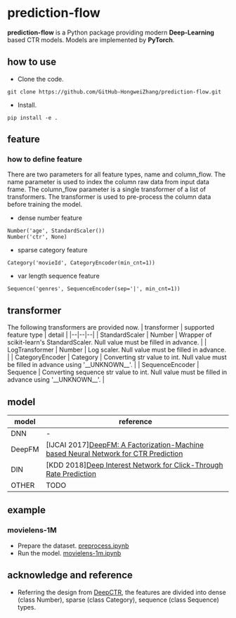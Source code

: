 # prediction-flow
**prediction-flow** is a Python package providing modern **Deep-Learning**
based CTR models. Models are implemented by **PyTorch**.

## how to use
* Clone the code.
```
git clone https://github.com/GitHub-HongweiZhang/prediction-flow.git
```
* Install.
```
pip install -e .
```

## feature
### how to define feature
There are two parameters for all feature types, name and column_flow.
The name parameter is used to index the column raw data from input data frame.
The column_flow parameter is a single transformer of a list of transformers.
The transformer is used to pre-process the column data before training the model.

* dense number feature
```
Number('age', StandardScaler())
Number('ctr', None)
```
* sparse category feature
```
Category('movieId', CategoryEncoder(min_cnt=1))
```
* var length sequence feature
```
Sequence('genres', SequenceEncoder(sep='|', min_cnt=1))
```

## transformer
The following transformers are provided now.
| transformer | supported feature type | detail |
|--|--|--|
| StandardScaler | Number | Wrapper of scikit-learn's StandardScaler. Null value must be filled in advance. |
| LogTransformer | Number | Log scaler. Null value must be filled in advance. |
| CategoryEncoder | Category | Converting str value to int. Null value must be filled in advance using '\_\_UNKNOWN\_\_'. |
| SequenceEncoder | Sequence | Converting sequence str value to int. Null value must be filled in advance using '\_\_UNKNOWN\_\_'. |

## model
| model | reference |
|--|--|
| DNN | - |
| DeepFM | [IJCAI 2017][DeepFM: A Factorization-Machine based Neural Network for CTR Prediction](http://www.ijcai.org/proceedings/2017/0239.pdf) |
| DIN | [KDD 2018][Deep Interest Network for Click-Through Rate Prediction](https://arxiv.org/pdf/1706.06978.pdf) |
| OTHER | TODO |

## example
### movielens-1M
* Prepare the dataset. [preprocess.ipynb](https://github.com/GitHub-HongweiZhang/prediction-flow/blob/master/examples/movielens/ml-1m/preprocess.ipynb)
* Run the model. [movielens-1m.ipynb](https://github.com/GitHub-HongweiZhang/prediction-flow/blob/master/examples/movielens/movielens-1m.ipynb)

## acknowledge and reference
* Referring the design from [DeepCTR](https://github.com/shenweichen/DeepCTR),
  the features are divided into dense (class Number), sparse (class Category),
  sequence (class Sequence) types.
